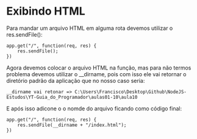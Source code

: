 # Exibindo HTML

Para mandar um arquivo HTML em alguma rota devemos utilizar o res.sendFile():

    app.get("/", function(req, res) {
        res.sendFile();
    })

Agora devemos colocar o arquivo HTML na função, mas para não termos problema devemos utilizar o __dirname, pois com isso ele vai retornar o diretório padrão da aplicação que no nosso caso seria:

    __dirname vai retonar => C:\Users\Francisco\Desktop\Github\NodeJS-Estudos\YT-Guia_do_Programador\aulas01-10\aula10

E após isso adicone o o nomde do arquivo ficando como código final:

    app.get("/", function(req, res) {
        res.sendFile(__dirname + "/index.html");
    })







